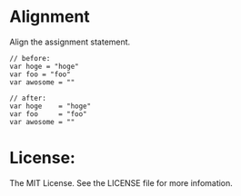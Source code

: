 # Alignment

Align the assignment statement.

```
// before:
var hoge = "hoge"
var foo = "foo"
var awosome = ""
```

```
// after:
var hoge    = "hoge"
var foo     = "foo"
var awosome = ""
```

License:
=================
The MIT License. See the LICENSE file for more infomation.
